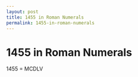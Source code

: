 ```yaml
---
layout: post
title: 1455 in Roman Numerals
permalink: 1455-in-roman-numerals
---
```


# 1455 in Roman Numerals

1455 = MCDLV

